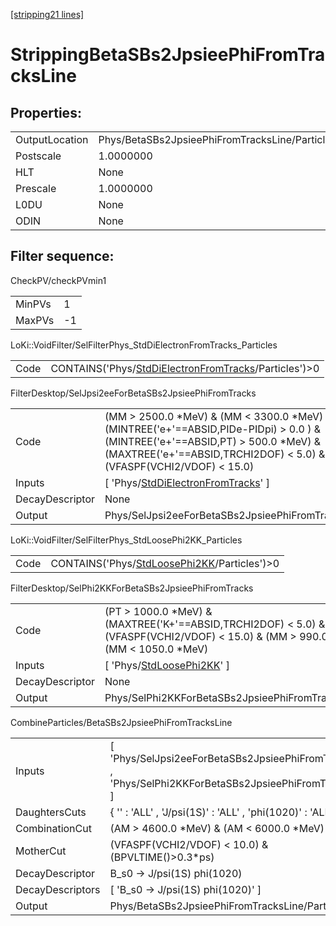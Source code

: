 [[stripping21 lines]](./stripping21-index)

# StrippingBetaSBs2JpsieePhiFromTracksLine

## Properties:

|                |                                                |
|----------------|------------------------------------------------|
| OutputLocation | Phys/BetaSBs2JpsieePhiFromTracksLine/Particles |
| Postscale      | 1.0000000                                      |
| HLT            | None                                           |
| Prescale       | 1.0000000                                      |
| L0DU           | None                                           |
| ODIN           | None                                           |

## Filter sequence:

CheckPV/checkPVmin1

|        |     |
|--------|-----|
| MinPVs | 1   |
| MaxPVs | -1  |

LoKi::VoidFilter/SelFilterPhys_StdDiElectronFromTracks_Particles

|      |                                                                                                                |
|------|----------------------------------------------------------------------------------------------------------------|
| Code | CONTAINS('Phys/[StdDiElectronFromTracks](./stripping21-commonparticles-stddielectronfromtracks)/Particles')\>0 |

FilterDesktop/SelJpsi2eeForBetaSBs2JpsieePhiFromTracks

|                 |                                                                                                                                                                                                             |
|-----------------|-------------------------------------------------------------------------------------------------------------------------------------------------------------------------------------------------------------|
| Code            | (MM \> 2500.0 \*MeV) & (MM \< 3300.0 \*MeV) & (MINTREE('e+'==ABSID,PIDe-PIDpi) \> 0.0 ) & (MINTREE('e+'==ABSID,PT) \> 500.0 \*MeV) & (MAXTREE('e+'==ABSID,TRCHI2DOF) \< 5.0) & (VFASPF(VCHI2/VDOF) \< 15.0) |
| Inputs          | [ 'Phys/[StdDiElectronFromTracks](./stripping21-commonparticles-stddielectronfromtracks)' ]                                                                                                               |
| DecayDescriptor | None                                                                                                                                                                                                        |
| Output          | Phys/SelJpsi2eeForBetaSBs2JpsieePhiFromTracks/Particles                                                                                                                                                     |

LoKi::VoidFilter/SelFilterPhys_StdLoosePhi2KK_Particles

|      |                                                                                              |
|------|----------------------------------------------------------------------------------------------|
| Code | CONTAINS('Phys/[StdLoosePhi2KK](./stripping21-commonparticles-stdloosephi2kk)/Particles')\>0 |

FilterDesktop/SelPhi2KKForBetaSBs2JpsieePhiFromTracks

|                 |                                                                                                                                            |
|-----------------|--------------------------------------------------------------------------------------------------------------------------------------------|
| Code            | (PT \> 1000.0 \*MeV) & (MAXTREE('K+'==ABSID,TRCHI2DOF) \< 5.0) & (VFASPF(VCHI2/VDOF) \< 15.0) & (MM \> 990.0 \*MeV) & (MM \< 1050.0 \*MeV) |
| Inputs          | [ 'Phys/[StdLoosePhi2KK](./stripping21-commonparticles-stdloosephi2kk)' ]                                                                |
| DecayDescriptor | None                                                                                                                                       |
| Output          | Phys/SelPhi2KKForBetaSBs2JpsieePhiFromTracks/Particles                                                                                     |

CombineParticles/BetaSBs2JpsieePhiFromTracksLine

|                  |                                                                                                        |
|------------------|--------------------------------------------------------------------------------------------------------|
| Inputs           | [ 'Phys/SelJpsi2eeForBetaSBs2JpsieePhiFromTracks' , 'Phys/SelPhi2KKForBetaSBs2JpsieePhiFromTracks' ] |
| DaughtersCuts    | { '' : 'ALL' , 'J/psi(1S)' : 'ALL' , 'phi(1020)' : 'ALL' }                                             |
| CombinationCut   | (AM \> 4600.0 \*MeV) & (AM \< 6000.0 \*MeV)                                                            |
| MotherCut        | (VFASPF(VCHI2/VDOF) \< 10.0) & (BPVLTIME()\>0.3\*ps)                                                   |
| DecayDescriptor  | B_s0 -\> J/psi(1S) phi(1020)                                                                           |
| DecayDescriptors | [ 'B_s0 -\> J/psi(1S) phi(1020)' ]                                                                   |
| Output           | Phys/BetaSBs2JpsieePhiFromTracksLine/Particles                                                         |
